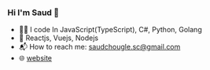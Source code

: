 ### Hi I'm Saud 👋

<!--
**chouglesaud/chouglesaud** is a ✨ _special_ ✨ repository because its `README.md` (this file) appears on your GitHub profile.
-->

- 🧑‍💻 I code In JavaScript(TypeScript), C#, Python, Golang
- 🧰 Reactjs, Vuejs, Nodejs 
- 📬 How to reach me: saudchougle.sc@gmail.com
- 🌐 [website](https://saudchougle.framer.ai/)

